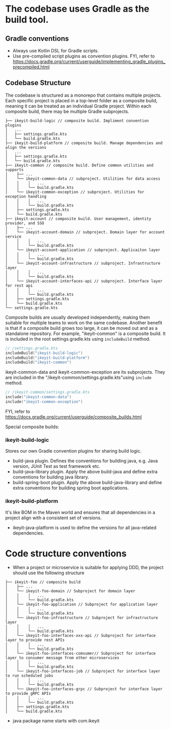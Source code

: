 # The codebase uses Gradle as the build tool.
## Gradle conventions
- Always use Kotlin DSL for Gradle scripts.
- Use pre-compiled script plugins as convention plugins. FYI, refer to https://docs.gradle.org/current/userguide/implementing_gradle_plugins_precompiled.html

## Codebase Structure
The codebase is structured as a monorepo that contains multiple projects.
Each specific project is placed in a top-level folder as a composite build, meaning it can be treated as an individual Gradle project.
Within each composite build, there may be multiple Gradle subprojects.
```
├── ikeyit-build-logic // composite build. Impliment convention plugins
│   ...
│   ├── settings.gradle.kts
│   └── build.gradle.kts
├── ikeyit-build-platform // composite build. Manage dependencies and align the versions
│   ...
│   ├── settings.gradle.kts
│   └── build.gradle.kts
├── ikeyit-common // composite build. Define common utilities and supports
│    ├── ...
│    └── ikeyit-common-data // subproject. Utilities for data access
│    │    │   ...
│    │    └── build.gradle.kts
│    └── ikeyit-common-exception // subproject. Utilities for exception handling
│    │    │   ...
│    │    └── build.gradle.kts
│    ├── settings.gradle.kts
│    └── build.gradle.kts
├── ikeyit-account // composite build. User management, identity provider, and SSO
│    ├── ...
│    └── ikeyit-account-domain // subproject. Domain layer for account service
│    │    │   ...
│    │    └── build.gradle.kts
│    └── ikeyit-account-application // subproject. Applicaiton layer
│    │    │   ...
│    │    └── build.gradle.kts
│    └── ikeyit-account-infrastructure // subproject. Infrastructure layer
│    │    │   ...
│    │    └── build.gradle.kts
│    └── ikeyit-account-interfaces-api // subproject. Interface layer for rest api
│    │    │   ...
│    │    └── build.gradle.kts
│    ├── settings.gradle.kts
│    └── build.gradle.kts
└── settings.gradle.kts
```
Composite builds are usually developed independently, making them suitable for multiple teams to work on the same codebase. Another benefit is that if a composite build grows too large, it can be moved out and as a standalone repository. 
For example, "ikeyit-common" is a composite build. It is included in the root settings.gradle.kts using `includeBuild` method.
```kotlin
// /settings.gradle.kts
includeBuild("ikeyit-build-logic")
includeBuild("ikeyit-build-platform")
includeBuild("ikeyit-common")
```
ikeyit-common-data and ikeyit-common-exception are its subprojects. They are included in the "/ikeyit-common/settings.gradle.kts"using `include` method.
```kotlin
// /ikeyit-common/settings.gradle.kts
include("ikeyit-common-data")
include("ikeyit-common-exception")
```
FYI, refer to https://docs.gradle.org/current/userguide/composite_builds.html

Special composite builds:
### ikeyit-build-logic
Stores our own Gradle convention plugins for sharing build logic. 
- build-java plugin. Defines the conventions for building java, e.g. Java version, JUnit Test as test framework etc.
- build-java-library plugin. Apply the above build-java and define extra conventions for building java library.
- build-spring-boot plugin. Apply the above build-java-library and define extra conventions for building spring boot applications.
### ikeyit-build-platform
It's like BOM in the Maven world and ensures that all dependencies in a project align with a consistent set of versions.
- ikeyit-java-platform is used to define the versions for all java-related dependencies.

# Code structure conventions
- When a project or microservice is suitable for applying DDD, the project should use the following structure
```
├── ikeyit-foo // composite build
│    ├── ...
│    └── ikeyit-foo-domain // Subproject for domain layer
│    │    │   ...
│    │    └── build.gradle.kts
│    └── ikeyit-foo-application // Subproject for application layer
│    │    │   ...
│    │    └── build.gradle.kts
│    └── ikeyit-foo-infrastructure // Subproject for infrastructure layer
│    │    │   ...
│    │    └── build.gradle.kts
│    └── ikeyit-foo-interfaces-xxx-api // Subproject for interface layer to provide rest APIs
│    │    │   ...
│    │    └── build.gradle.kts
│    └── ikeyit-foo-interfaces-comsumer// Subproject for interface layer to consumer message from other microservices
│    │    │   ...
│    │    └── build.gradle.kts
│    └── ikeyit-foo-interfaces-job // Subproject for interface layer to run scheduled jobs
│    │    │   ...
│    │    └── build.gradle.kts
│    └── ikeyit-foo-interfaces-grpc // Subproject for interface layer to provide gRPC APIs
│    │    │   ...
│    │    └── build.gradle.kts
│    ├── settings.gradle.kts
│    └── build.gradle.kts
```
- java package name starts with com.ikeyit